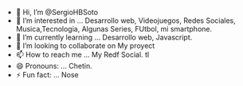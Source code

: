 - 👋 Hi, I’m @SergioHBSoto
- 👀 I’m interested in ... Desarrollo web, Videojuegos, Redes Sociales, Musica,Tecnologia, Algunas Series, FUtbol, mi smartphone.
- 🌱 I’m currently learning ... Desarrollo web, Javascript.
- 💞️ I’m looking to collaborate on My proyect
- 📫 How to reach me ... My Redf Social. tl
- 😄 Pronouns: ... Chetin.
- ⚡ Fun fact: ... Nose

<!---
SergioHBSoto/SergioHBSoto is a ✨ special ✨ repository because its `README.md` (this file) appears on your GitHub profile.
You can click the Preview link to take a look at your changes.
--->
